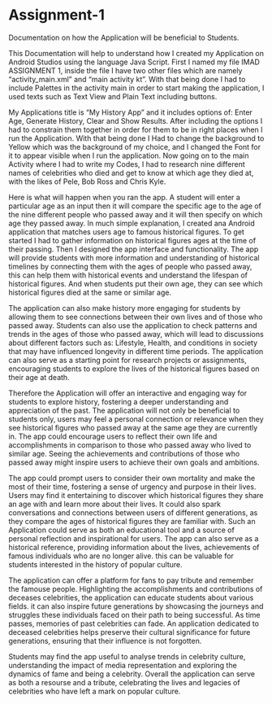 # Assignment-1
Documentation on how the Application will be beneficial to Students.

This Documentation will help to understand how I created my Application on Android Studios using the language Java Script. First I named my file IMAD ASSIGNMENT 1, inside the file I have two other files which are namely “activity_main.xml” and “main activity kt”. With that being done I had to include Palettes in the activity main in order to start making the application, I used texts such as Text View and Plain Text including buttons.

My Applications title is “My History App” and it includes options of: Enter Age, Generate History, Clear and Show Results. After including the options I had to constrain them together in order for them to be in right places when I run the Application. With that being done I Had to change the background to Yellow which was the background of my choice, and I changed the Font for it to appear visible when I run the application. 
Now going on to the main Activity where I had to write my Codes, I had to research nine different names of celebrities who died and get to know at which age they died at, with the likes of Pele, Bob Ross and Chris Kyle. 

Here is what will happen when you ran the app. A student will enter a particular age as an input then it will compare the specific age to the age of the nine different people who passed away and it will then specify on which age they passed away. In much simple explanation, I created ana Android application that matches users age to famous historical figures. To get started I had to gather information on historical figures ages at the time of their passing. Then I designed the app interface and functionality. 
The app will provide students with more information and understanding of historical timelines by connecting them with the ages of people who passed away, this can help them with historical events and understand the lifespan of historical figures. And when students put their own age, they can see which historical figures died at the same or similar age.

The application can also make history more engaging for students by allowing them to see connections between their own lives and of those who passed away. Students can also use the application to check patterns and trends in the ages of those who passed away, which will  lead to discussions about different factors such as: Lifestyle, Health, and conditions in society that may have influenced longevity in different time periods.
The application can also serve as a starting point for research projects or assignments, encouraging students to explore the lives of the historical figures based on their age at death.

Therefore the Application will offer an interactive and engaging way for students to explore history, fostering a deeper understanding and appreciation of the past.
 The application will not only be beneficial to students only, users may feel a personal connection or relevance when they see historical figures who passed away at the same age they are currently in. The app could encourage users to reflect their own life and accomplishments in comparison to those who passed away who lived to similar age. Seeing the achievements and contributions of those who passed away might inspire users to achieve their own goals and ambitions.
 
The app could prompt users to consider their own mortality and make the most of their time, fostering a sense of urgency and purpose in their lives. Users may find it entertaining to discover which historical figures they share an age with and learn more about their lives. It could also spark conversations and connections between users of different generations, as they compare the ages of historical figures they are familiar with.
Such an Application could serve as both an educational tool and a source of personal reflection and inspirational for users. The app can also serve as a historical reference, providing information about the lives, achievements of famous individuals who are no longer alive. this can be valuable for students interested in the history of popular culture.

The application can offer a platform for fans to pay tribute and remember the famouse people. Highlighting the accomplishments and contributions of deceases celebrities, the application can educate students about various fields. it can also inspire future generations by showcasing the journeys and struggles these individuals faced on their path to being successful. As time passes, memories of past celebrities can fade. An application dedicated to deceased celebrities helps preserve their cultural significance for future generations, ensuring that their influence is not forgotten.

Students may find the app useful to analyse trends in celebrity culture, understanding the impact of media representation and exploring the dynamics of fame and being a celebrity. Overall the application can serve as both a resourse and a tribute, celebrating the lives and legacies of celebrities who have left a mark on popular culture.
